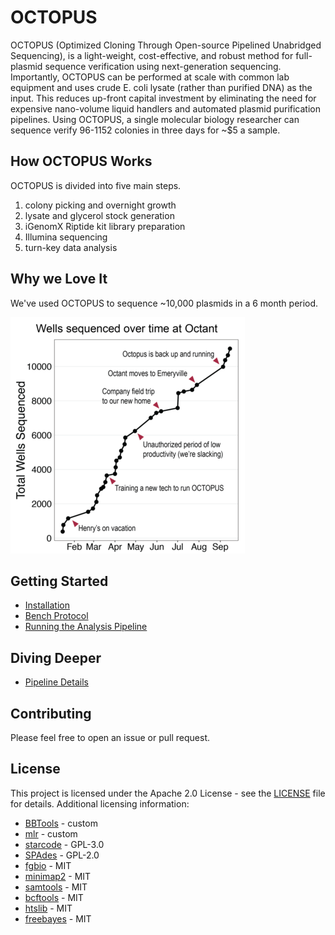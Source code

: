# OCTOPUS

OCTOPUS (Optimized Cloning Through Open-source Pipelined Unabridged Sequencing), is a light-weight, cost-effective, and robust method for full-plasmid sequence verification using next-generation sequencing. Importantly, OCTOPUS can be performed at scale with common lab equipment and uses crude E. coli lysate (rather than purified DNA) as the input. This reduces up-front capital investment by eliminating the need for expensive nano-volume liquid handlers and automated plasmid purification pipelines. Using OCTOPUS, a single molecular biology researcher can sequence verify 96-1152 colonies in three days for ~$5 a sample.

## How OCTOPUS Works

OCTOPUS is divided into five main steps.
1. colony picking and overnight growth
2. lysate and glycerol stock generation
3. iGenomX Riptide kit library preparation
4. Illumina sequencing
5. turn-key data analysis

## Why we Love It

We've used OCTOPUS to sequence ~10,000 plasmids in a 6 month period.

![Plasmids over time](./img/wells-over-time.png)


## Getting Started

- [Installation](https://github.com/octantbio/octopus/wiki/Installation)
- [Bench Protocol](https://github.com/octantbio/octopus/wiki/Bench-Protocol)
- [Running the Analysis Pipeline](https://github.com/octantbio/octopus/wiki/Running-the-Analysis-Pipeline)

## Diving Deeper

- [Pipeline Details](https://github.com/octantbio/octopus/wiki/Pipeline-Details)

## Contributing

Please feel free to open an issue or pull request.

## License

This project is licensed under the Apache 2.0 License - see the [LICENSE](LICENSE) file for details. Additional licensing information:

- [BBTools](docker/bbtools-license) - custom
- [mlr](docker/mlr-license) - custom
- [starcode](docker/starcode-license) - GPL-3.0
- [SPAdes](docker/spades-license) - GPL-2.0
- [fgbio](https://github.com/fulcrumgenomics/fgbio/blob/master/LICENSE) - MIT
- [minimap2](https://github.com/lh3/minimap2/blob/master/LICENSE.txt) - MIT
- [samtools](https://github.com/samtools/samtools/blob/develop/LICENSE) - MIT
- [bcftools](https://github.com/samtools/bcftools/blob/develop/LICENSE) - MIT
- [htslib](https://github.com/samtools/htslib/blob/develop/LICENSE) - MIT
- [freebayes](https://github.com/ekg/freebayes/blob/master/LICENSE) - MIT

